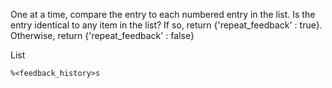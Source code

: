 One at a time, compare the entry to each numbered entry in the list. Is the entry identical to any item in the list? If so, return {'repeat_feedback' : true}. Otherwise, return {'repeat_feedback' : false}

List
```
%<feedback_history>s
```
